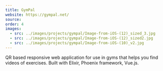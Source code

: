 ```yaml
---
title: GymPal
website: https://gympal.net/
source:
order: 4
images:
  - src: ../images/projects/gympal/Image-from-iOS-(12)_sized_3.jpg
  - src: ../images/projects/gympal/Image-from-iOS-(12)_sized2.jpg
  - src: ../images/projects/gympal/Image-from-iOS-(10)_v2.jpg
---
```


QR based responsive web application for use in gyms that helps you find videos of exercises. Built with Elixir, Phoenix framework, Vue.js.
